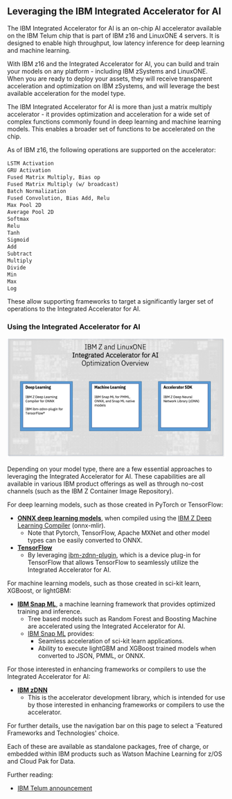 ## Leveraging the IBM Integrated Accelerator for AI

The IBM Integrated Accelerator for AI is an on-chip AI accelerator available on the IBM Telum chip that is part of IBM z16 and LinuxONE 4 servers. It is designed to enable high throughput, low latency inference for deep learning and machine learning. 

With IBM z16 and the Integrated Accelerator for AI, you can build and train your models on any platform - including IBM zSystems and LinuxONE. When you are ready to deploy your assets, they will receive transparent acceleration and optimization on IBM zSystems, and will leverage the best available acceleration for the model type.

The IBM Integrated Accelerator for AI is more than just a matrix multiply accelerator - it provides optimization and acceleration for a wide set of complex functions commonly found in deep learning and machine learning models. This enables a broader set of functions to be accelerated on the chip.

As of IBM z16, the following operations are supported on the accelerator:

```
LSTM Activation
GRU Activation
Fused Matrix Multiply, Bias op
Fused Matrix Multiply (w/ broadcast)
Batch Normalization
Fused Convolution, Bias Add, Relu
Max Pool 2D
Average Pool 2D
Softmax
Relu
Tanh
Sigmoid
Add
Subtract
Multiply
Divide
Min
Max
Log
```

These allow supporting frameworks to target a significantly larger set of operations to the Integrated Accelerator for AI. 

### Using the Integrated Accelerator for AI

![z16 AIU reference technologies ](z16aiusw.png)

Depending on your model type, there are a few essential approaches to leveraging the Integrated Accelerator for AI. These capabilities are all available in various IBM product offerings as well as through no-cost channels (such as the IBM Z Container Image Repository). 

For deep learning models, such as those created in PyTorch or TensorFlow:

 - [**ONNX deep learning models**](onnxdlc.md), when compiled using the [IBM Z Deep Learning Compiler](https://github.com/ibm/zdlc) (onnx-mlir). 
    - Note that Pytorch, TensorFlow, Apache MXNet and other model types can be easily converted to ONNX.
 - [**TensorFlow**](tensorflow.md)
    - By leveraging [ibm-zdnn-plugin](https://github.com/IBM/ibm-zdnn-plugin), which is a device plug-in for TensorFlow that allows TensorFlow to seamlessly utilize the Integrated Accelerator for AI.

For machine learning models, such as those created in sci-kit learn, XGBoost, or lightGBM:

 - [**IBM Snap ML**](snapml.md), a machine learning framework that provides optimized training and inference.
    - Tree based models such as Random Forest and Boosting Machine are accelerated using the Integrated Accelerator for AI.
    - [IBM Snap ML](https://github.com/IBM/snapml-examples/tree/main) provides: 
        - Seamless acceleration of sci-kit learn applications.
        - Ability to execute lightGBM and XGBoost trained models when converted to JSON, PMML, or ONNX.

For those interested in enhancing frameworks or compilers to use the Integrated Accelerator for AI:

 - [**IBM zDNN**](codingAIU.md)
    - This is the accelerator development library, which is intended for use by those interested in enhancing frameworks or compilers to use the accelerator.  

For further details, use the navigation bar on this page to select a 'Featured Frameworks and Technologies' choice. 

Each of these are available as standalone packages, free of charge, or embedded within IBM products such as Watson Machine Learning for z/OS and Cloud Pak for Data. 

Further reading:

- [IBM Telum announcement](https://www.ibm.com/blogs/systems/ibm-telum-processor-the-next-gen-microprocessor-for-ibm-z-and-ibm-linuxone/)

